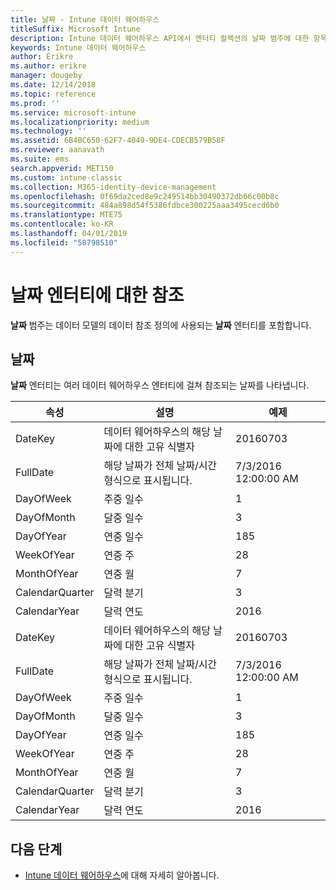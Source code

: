 ```yaml
---
title: 날짜 - Intune 데이터 웨어하우스
titleSuffix: Microsoft Intune
description: Intune 데이터 웨어하우스 API에서 엔터티 컬렉션의 날짜 범주에 대한 항목을 참조하세요.
keywords: Intune 데이터 웨어하우스
author: Erikre
ms.author: erikre
manager: dougeby
ms.date: 12/14/2018
ms.topic: reference
ms.prod: ''
ms.service: microsoft-intune
ms.localizationpriority: medium
ms.technology: ''
ms.assetid: 6B4BC650-62F7-4049-9DE4-CDECB579B58F
ms.reviewer: aanavath
ms.suite: ems
search.appverid: MET150
ms.custom: intune-classic
ms.collection: M365-identity-device-management
ms.openlocfilehash: 0f69da2ced8e9c249514bb30490372db66c00b8c
ms.sourcegitcommit: 484a898d54f5386fdbce300225aaa3495cecd6b0
ms.translationtype: MTE75
ms.contentlocale: ko-KR
ms.lasthandoff: 04/01/2019
ms.locfileid: "58798510"
---
```

# <a name="reference-for-date-entity"></a>날짜 엔터티에 대한 참조

**날짜** 범주는 데이터 모델의 데이터 참조 정의에 사용되는 **날짜** 엔터티를 포함합니다.

## <a name="date"></a>날짜

**날짜** 엔터티는 여러 데이터 웨어하우스 엔터티에 걸쳐 참조되는 날짜를 나타냅니다.


|    속성     |                      설명                       |       예제        |
|-----------------|--------------------------------------------------------|----------------------|
|     DateKey     | 데이터 웨어하우스의 해당 날짜에 대한 고유 식별자 |       20160703       |
|    FullDate     |    해당 날짜가 전체 날짜/시간 형식으로 표시됩니다.     | 7/3/2016 12:00:00 AM |
|    DayOfWeek    |                      주중 일수                       |          1           |
|   DayOfMonth    |                      달중 일수                      |          3           |
|    DayOfYear    |                      연중 일수                       |         185          |
|   WeekOfYear    |                      연중 주                      |          28          |
|   MonthOfYear   |                   연중 월                    |          7           |
| CalendarQuarter |                    달력 분기                    |          3           |
|  CalendarYear   |                     달력 연도                      |         2016         |
|     DateKey     | 데이터 웨어하우스의 해당 날짜에 대한 고유 식별자 |       20160703       |
|    FullDate     |    해당 날짜가 전체 날짜/시간 형식으로 표시됩니다.     | 7/3/2016 12:00:00 AM |
|    DayOfWeek    |                      주중 일수                       |          1           |
|   DayOfMonth    |                      달중 일수                      |          3           |
|    DayOfYear    |                      연중 일수                       |         185          |
|   WeekOfYear    |                      연중 주                      |          28          |
|   MonthOfYear   |                   연중 월                    |          7           |
| CalendarQuarter |                    달력 분기                    |          3           |
|  CalendarYear   |                     달력 연도                      |         2016         |

## <a name="next-steps"></a>다음 단계

- [Intune 데이터 웨어하우스](reports-nav-create-intune-reports.md)에 대해 자세히 알아봅니다.
